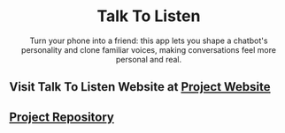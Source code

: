 <div align='center'>
    <h1>Talk To Listen</h1>
    <p>Turn your phone into a friend: this app lets you shape a chatbot's personality and clone familiar voices, making conversations feel more personal and real.</p>
</div>

## Visit Talk To Listen Website at [Project Website](https://hieuminh65.github.io/talktolisten-page/)

## [Project Repository](https://github.com/hieuminh65/talktolisten)